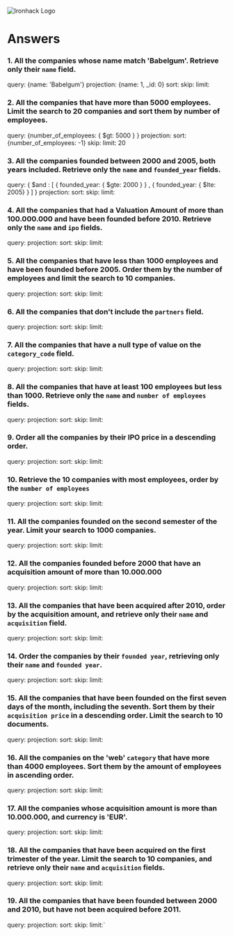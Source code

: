 ![Ironhack Logo](https://i.imgur.com/1QgrNNw.png)

# Answers

### 1. All the companies whose name match 'Babelgum'. Retrieve only their `name` field.

query: {name: 'Babelgum'}
projection: {name: 1, \_id: 0}
sort:
skip:
limit:

### 2. All the companies that have more than 5000 employees. Limit the search to 20 companies and sort them by **number of employees**.

query: {number_of_employees: { $gt: 5000 } }
projection:
sort: {number_of_employees: -1}
skip:
limit: 20

### 3. All the companies founded between 2000 and 2005, both years included. Retrieve only the `name` and `founded_year` fields.

query: { $and : [ { founded_year: { $gte: 2000 } } , { founded_year: { $lte: 2005} } ] }
projection:
sort:
skip:
limit:

### 4. All the companies that had a Valuation Amount of more than 100.000.000 and have been founded before 2010. Retrieve only the `name` and `ipo` fields.

query:
projection:
sort:
skip:
limit:

### 5. All the companies that have less than 1000 employees and have been founded before 2005. Order them by the number of employees and limit the search to 10 companies.

query:
projection:
sort:
skip:
limit:

### 6. All the companies that don't include the `partners` field.

query:
projection:
sort:
skip:
limit:

### 7. All the companies that have a null type of value on the `category_code` field.

query:
projection:
sort:
skip:
limit:

### 8. All the companies that have at least 100 employees but less than 1000. Retrieve only the `name` and `number of employees` fields.

query:
projection:
sort:
skip:
limit:

### 9. Order all the companies by their IPO price in a descending order.

query:
projection:
sort:
skip:
limit:

### 10. Retrieve the 10 companies with most employees, order by the `number of employees`

query:
projection:
sort:
skip:
limit:

### 11. All the companies founded on the second semester of the year. Limit your search to 1000 companies.

query:
projection:
sort:
skip:
limit:

### 12. All the companies founded before 2000 that have an acquisition amount of more than 10.000.000

query:
projection:
sort:
skip:
limit:

### 13. All the companies that have been acquired after 2010, order by the acquisition amount, and retrieve only their `name` and `acquisition` field.

query:
projection:
sort:
skip:
limit:

### 14. Order the companies by their `founded year`, retrieving only their `name` and `founded year`.

query:
projection:
sort:
skip:
limit:

### 15. All the companies that have been founded on the first seven days of the month, including the seventh. Sort them by their `acquisition price` in a descending order. Limit the search to 10 documents.

query:
projection:
sort:
skip:
limit:

### 16. All the companies on the 'web' `category` that have more than 4000 employees. Sort them by the amount of employees in ascending order.

query:
projection:
sort:
skip:
limit:

### 17. All the companies whose acquisition amount is more than 10.000.000, and currency is 'EUR'.

query:
projection:
sort:
skip:
limit:

### 18. All the companies that have been acquired on the first trimester of the year. Limit the search to 10 companies, and retrieve only their `name` and `acquisition` fields.

query:
projection:
sort:
skip:
limit:

### 19. All the companies that have been founded between 2000 and 2010, but have not been acquired before 2011.

query:
projection:
sort:
skip:
limit:`
